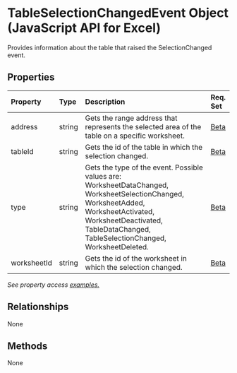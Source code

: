 # TableSelectionChangedEvent Object (JavaScript API for Excel)

Provides information about the table that raised the SelectionChanged event.

## Properties

| Property	   | Type	|Description| Req. Set|
|:---------------|:--------|:----------|:----|
|address|string|Gets the range address that represents the selected area of the table on a specific worksheet.|[Beta](../requirement-sets/excel-api-requirement-sets.md)|
|tableId|string|Gets the id of the table in which the selection changed.|[Beta](../requirement-sets/excel-api-requirement-sets.md)|
|type|string|Gets the type of the event. Possible values are: WorksheetDataChanged, WorksheetSelectionChanged, WorksheetAdded, WorksheetActivated, WorksheetDeactivated, TableDataChanged, TableSelectionChanged, WorksheetDeleted.|[Beta](../requirement-sets/excel-api-requirement-sets.md)|
|worksheetId|string|Gets the id of the worksheet in which the selection changed.|[Beta](../requirement-sets/excel-api-requirement-sets.md)|

_See property access [examples.](#property-access-examples)_

## Relationships
None


## Methods
None

